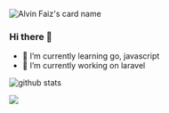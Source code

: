 ![Alvin Faiz's card name](https://cardivo.vercel.app/api?name=Alvin%20Faiz&description=Hi,%20i%27m%20Alvin%20Faiz%20and%20i%27m%20just%20a%20newbie%20programmer%20Nice%20to%20meet%20you%20%F0%9F%91%8B&fontColor=%23035785&image=https://avatars.githubusercontent.com/u/17441900&u=acb8f5ca5c6f9a886400758a7e2eec42ca4fe91a&v=4&backgroundColor=%23d1f1f1&instagram=alvnfaiz&twitter=alvnfaiz&site=https://alvindev.com&pattern=ticTacToe&colorPattern=%23ffd4f5)

### Hi there 👋
- 🌱 I’m currently learning go, javascript
- 🔭 I’m currently working on laravel

![github stats](https://github-readme-stats.vercel.app/api?username=alvnfaiz&show_icons=true)

  <!-- Change the `github-readme-stats.anuraghazra1.vercel.app` to `github-readme-stats.vercel.app`  -->
  <img align="center" src="https://github-readme-stats.anuraghazra1.vercel.app/api/top-langs/?username=alvnfaiz&layout=compact" />
<!--
**alvnfaiz/alvnfaiz** is a ✨ _special_ ✨ repository because its `README.md` (this file) appears on your GitHub profile.

Here are some ideas to get you started:

- 🔭 I’m currently working on ...
- 🌱 I’m currently learning ...
- 👯 I’m looking to collaborate on ...
- 🤔 I’m looking for help with ...
- 💬 Ask me about ...
- 📫 How to reach me: ...
- 😄 Pronouns: ...
- ⚡ Fun fact: ...
-->
